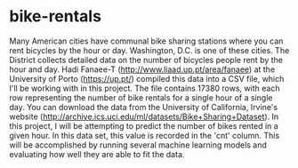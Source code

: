 # bike-rentals
Many American cities have communal bike sharing stations where you can rent bicycles by the hour or day. Washington, D.C. is one of these cities. The District collects detailed data on the number of bicycles people rent by the hour and day.  Hadi Fanaee-T (http://www.liaad.up.pt/area/fanaee) at the University of Porto (https://up.pt/) compiled this data into a CSV file, which I'll be working with in this project. The file contains 17380 rows, with each row representing the number of bike rentals for a single hour of a single day. You can download the data from the University of California, Irvine's website (http://archive.ics.uci.edu/ml/datasets/Bike+Sharing+Dataset).  In this project, I will be attempting to predict the number of bikes rented in a given hour. In this data set, this value is recorded in the 'cnt' column. This will be accomplished by running several machine learning models and evaluating how well they are able to fit the data.
